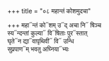 +++
title = "०८ महान्तं कोशमुदचा"

+++
महा᳓न्तं को᳓शम् उ᳓द् अचा नि᳓ षिञ्च  
स्य᳓न्दन्तां कुल्या᳓ वि᳓षिताः पुर᳓स्तात्  
घृते᳓न द्या᳓वापृथिवी᳓ वि᳓ उन्धि  
सुप्रपाण᳓म् भवतु अघ्निया᳓भ्यः